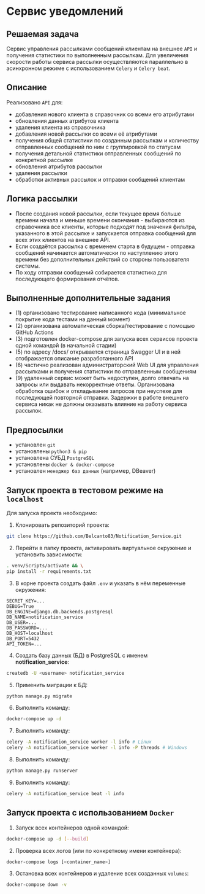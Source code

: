 # Сервис уведомлений

## Решаемая задача

Сервис управления рассылками сообщений клиентам на внешнее `API` и получения статистики по выполненным рассылкам.
Для увеличения скорости работы сервиса рассылки осуществляются параллельно в асинхронном режиме с использованием `Celery` и `Celery beat`.

## Описание

Реализовано `API` для:

* добавления нового клиента в справочник со всеми его атрибутами
* обновления данных атрибутов клиента
* удаления клиента из справочника
* добавления новой рассылки со всеми её атрибутами
* получения общей статистики по созданным рассылкам и количеству отправленных сообщений по ним с группировкой по статусам
* получения детальной статистики отправленных сообщений по конкретной рассылке
* обновления атрибутов рассылки
* удаления рассылки
* обработки активных рассылок и отправки сообщений клиентам

## Логика рассылки

* После создания новой рассылки, если текущее время больше времени начала и меньше времени окончания - выбираются из справочника все клиенты, которые подходят под значения фильтра, указанного в этой рассылке и запускается отправка сообщений для всех этих клиентов на внешнее API.
* Если создаётся рассылка с временем старта в будущем - отправка сообщений начинается автоматически по наступлению этого времени без дополнительных действий со стороны пользователя системы.
* По ходу отправки сообщений собирается статистика для последующего формирования отчётов.

## Выполненные дополнительные задания
* (1) организовано тестирование написанного кода (минимальное покрытие кода тестами на данный момент)
* (2) организована автоматическая сборка/тестирование с помощью GitHub Actions
* (3) подготовлен docker-compose для запуска всех сервисов проекта одной командой (в начальной стадии)
* (5) по адресу /docs/ открывается страница Swagger UI и в ней отображается описание разработанного API
* (6) частично реализован администраторский Web UI для управления рассылками и получения статистики по отправленным сообщениям
* (9) удаленный сервис может быть недоступен, долго отвечать на запросы или выдавать некорректные ответы. Организована обработка ошибок и откладывание запросов при неуспехе для последующей повторной отправки. Задержки в работе внешнего сервиса никак не должны оказывать влияние на работу сервиса рассылок.

## Предпосылки

* установлен `git`
* установлены `python3 & pip`
* установлена СУБД `PostgreSQL`
* установлены `docker & docker-compose`
* установлен `менеджер баз данных` (например, DBeaver)

## Запуск проекта в тестовом режиме на `localhost`

Для запуска проекта необходимо:

1. Клонировать репозиторий проекта:

```bash
git clone https://github.com/Belcanto83/Notification_Service.git
```

2. Перейти в папку проекта, активировать виртуальное окружение и установить зависимости:

```bash
. venv/Scripts/activate && \
pip install -r requirements.txt
```

3. В корне проекта создать файл `.env` и указать в нём переменные окружения:

```base
SECRET_KEY=...
DEBUG=True
DB_ENGINE=django.db.backends.postgresql
DB_NAME=notification_service
DB_USER=...
DB_PASSWORD=...
DB_HOST=localhost
DB_PORT=5432
API_TOKEN=...
```

4. Создать базу данных (БД) в PostgreSQL с именем **notification_service**:

```bash
createdb -U <username> notification_service
```

5. Применить миграции к БД:

```bash
python manage.py migrate
```

6. Выполнить команду:

```bash
docker-compose up -d
```

7. Выполнить команду:

```bash
celery -A notification_service worker -l info # Linux
celery -A notification_service worker -l info -P threads # Windows
```

8. Выполнить команду:

```bash
python manage.py runserver
```

9. Выполнить команду:

```bash
celery -A notification_service beat -l info
```

## Запуск проекта с использованием `Docker`
1. Запуск всех контейнеров одной командой:

```bash
docker-compose up -d [--build]
```

2. Проверка всех логов (или по конкретному имени контейнера):

```bash
docker-compose logs [<container_name>]
```

3. Остановка всех контейнеров и удаление всех созданных `volumes`:

```bash
docker-compose down -v
```

